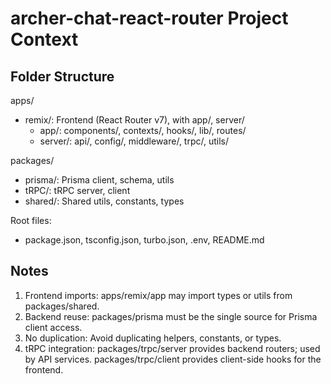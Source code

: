 # archer-chat-react-router Project Context

## Folder Structure

apps/
- remix/: Frontend (React Router v7), with app/, server/
    - app/: components/, contexts/, hooks/, lib/, routes/
    - server/: api/, config/, middleware/, trpc/, utils/

packages/
- prisma/: Prisma client, schema, utils
- tRPC/: tRPC server, client
- shared/: Shared utils, constants, types

Root files:
- package.json, tsconfig.json, turbo.json, .env, README.md

## Notes
1. Frontend imports: apps/remix/app may import types or utils from packages/shared.
2. Backend reuse: packages/prisma must be the single source for Prisma client access.
3. No duplication: Avoid duplicating helpers, constants, or types.
4. tRPC integration:
packages/trpc/server provides backend routers; used by API services.
packages/trpc/client provides client-side hooks for the frontend.